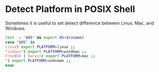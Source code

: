 # Detect Platform in POSIX Shell

Sometimes it is useful to set detect difference between Linux, Mac, and
Windows. 

```sh
test -z "$OS" && export OS=$(uname)
case "$OS" in
Linux) export PLATFORM=linux ;;
*indows*) export PLATFORM=windows ;;
FreeBSD | Darwin) export PLATFORM=mac ;;
*) export PLATFORM=unknown ;;
esac
```
